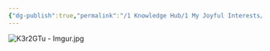 ```yaml
---
{"dg-publish":true,"permalink":"/1 Knowledge Hub/1 My Joyful Interests/Film making/Technical Help/Videography camera settings/","noteIcon":""}
---
```



![K3r2GTu - Imgur.jpg](/img/user/Obsidian%20Functional%20Stuff/z-All%20pdfs,%20Images%20&%20Small%20Excalidraws/K3r2GTu%20-%20Imgur.jpg)